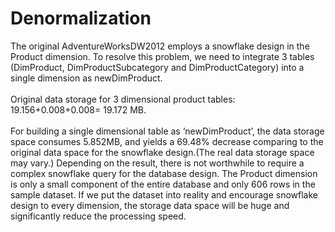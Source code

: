 # Denormalization
The original AdventureWorksDW2012 employs a snowflake design in the Product dimension. To resolve this problem, we need to integrate 3 tables (DimProduct, DimProductSubcategory and DimProductCategory) into a single dimension as newDimProduct.  
<br />
Original data storage for 3 dimensional product tables: 19.156+0.008+0.008= 19.172 MB.  
<br />
For building a single dimensional table as ‘newDimProduct’, the data storage space consumes 5.852MB, and yields a 69.48% decrease comparing to the original data space for the snowflake design.(The real data storage space may vary.) Depending on the result, there is not worthwhile to require a complex snowflake query for the database design. The Product dimension is only a small component of the entire database and only 606 rows in the sample dataset. If we put the dataset into reality and encourage snowflake design to every dimension, the storage data space will be huge and significantly reduce the processing speed. 

